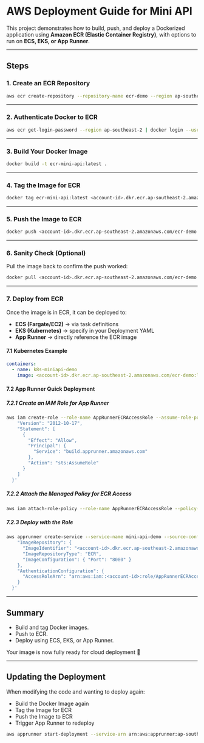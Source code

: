 # AWS Deployment Guide for Mini API

This project demonstrates how to build, push, and deploy a Dockerized application using **Amazon ECR (Elastic Container Registry)**, with options to run on **ECS, EKS, or App Runner**.

---

## Steps

### 1. Create an ECR Repository
```bash
aws ecr create-repository --repository-name ecr-demo --region ap-southeast-2
```

---

### 2. Authenticate Docker to ECR
```bash
aws ecr get-login-password --region ap-southeast-2 | docker login --username AWS --password-stdin <account-id>.dkr.ecr.ap-southeast-2.amazonaws.com
```

---

### 3. Build Your Docker Image
```bash
docker build -t ecr-mini-api:latest .
```

---

### 4. Tag the Image for ECR
```bash
docker tag ecr-mini-api:latest <account-id>.dkr.ecr.ap-southeast-2.amazonaws.com/ecr-demo:latest
```

---

### 5. Push the Image to ECR
```bash
docker push <account-id>.dkr.ecr.ap-southeast-2.amazonaws.com/ecr-demo:latest
```

---

### 6. Sanity Check (Optional)
Pull the image back to confirm the push worked:
```bash
docker pull <account-id>.dkr.ecr.ap-southeast-2.amazonaws.com/ecr-demo:latest
```

---

### 7. Deploy from ECR

Once the image is in ECR, it can be deployed to:
- **ECS (Fargate/EC2)** → via task definitions  
- **EKS (Kubernetes)** → specify in your Deployment YAML  
- **App Runner** → directly reference the ECR image  

#### 7.1 Kubernetes Example
```yaml
containers:
  - name: k8s-miniapi-demo
    image: <account-id>.dkr.ecr.ap-southeast-2.amazonaws.com/ecr-demo:latest
```

#### 7.2 App Runner Quick Deployment

##### 7.2.1 Create an IAM Role for App Runner
```bash
aws iam create-role --role-name AppRunnerECRAccessRole --assume-role-policy-document '{
    "Version": "2012-10-17",
    "Statement": [
      {
        "Effect": "Allow",
        "Principal": {
          "Service": "build.apprunner.amazonaws.com"
        },
        "Action": "sts:AssumeRole"
      }
    ]
  }'
```

##### 7.2.2 Attach the Managed Policy for ECR Access
```bash
aws iam attach-role-policy --role-name AppRunnerECRAccessRole --policy-arn arn:aws:iam::aws:policy/service-role/AWSAppRunnerServicePolicyForECRAccess
```

##### 7.2.3 Deploy with the Role
```bash
aws apprunner create-service --service-name mini-api-demo --source-configuration '{
    "ImageRepository": {
      "ImageIdentifier": "<account-id>.dkr.ecr.ap-southeast-2.amazonaws.com/ecr-demo:latest",
      "ImageRepositoryType": "ECR",
      "ImageConfiguration": { "Port": "8080" }
    },
    "AuthenticationConfiguration": {
      "AccessRoleArn": "arn:aws:iam::<account-id>:role/AppRunnerECRAccessRole"
    }
  }'
```

---

## Summary
- Build and tag Docker images.  
- Push to ECR.  
- Deploy using ECS, EKS, or App Runner.  

Your image is now fully ready for cloud deployment 🚀

---

## Updating the Deployment

When modifying the code and wanting to deploy again:
- Build the Docker Image again  
- Tag the Image for ECR  
- Push the Image to ECR  
- Trigger App Runner to redeploy  

```bash
aws apprunner start-deployment --service-arn arn:aws:apprunner:ap-southeast-2:<account-id>:service/mini-api-demo/<arn-string>
```
